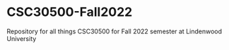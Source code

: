 # CSC30500-Fall2022
Repository for all things CSC30500 for Fall 2022 semester at Lindenwood University
